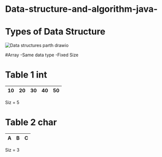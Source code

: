 # Data-structure-and-algorithm-java-


# Types of Data Structure

![Data structures parth drawio](https://github.com/gmandroroshe/Data-structure-and-algorithm-java-/assets/144511926/113c9e76-da99-4fef-9254-488e1446540c)


#Array 
-Same data type 
-Fixed Size 




# Table 1 int
| 10 | 20 | 30 | 40 | 50 |
|----------|----------|----------|----------|----------|

Siz = 5

# Table 2 char 
| A | B | C |
|----------|----------|----------|

Siz = 3 
